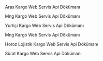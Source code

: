 <p>Aras Kargo Web Servis Api Dökümanı</p>

<p>Mng Kargo Web Servis Api Dökümanı</p>

<p>Yurtiçi Kargo Web Servis Api Dökümanı</p>

<p>Mng Kargo Web Servis Api Dökümanı</p>

<p>Horoz Lojistik Kargo Web Servis Api Dökümanı</p>

<p>Sürat Kargo Web Servis Api Dökümanı</p>
